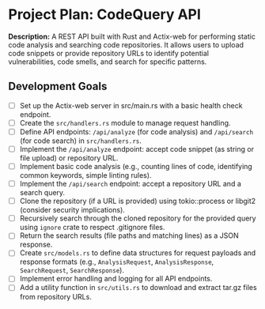 # Project Plan: CodeQuery API

**Description:** A REST API built with Rust and Actix-web for performing static code analysis and searching code repositories. It allows users to upload code snippets or provide repository URLs to identify potential vulnerabilities, code smells, and search for specific patterns.


## Development Goals

- [ ] Set up the Actix-web server in src/main.rs with a basic health check endpoint.
- [ ] Create the `src/handlers.rs` module to manage request handling.
- [ ] Define API endpoints: `/api/analyze` (for code analysis) and `/api/search` (for code search) in `src/handlers.rs`.
- [ ] Implement the `/api/analyze` endpoint: accept code snippet (as string or file upload) or repository URL.
- [ ] Implement basic code analysis (e.g., counting lines of code, identifying common keywords, simple linting rules).
- [ ] Implement the `/api/search` endpoint: accept a repository URL and a search query.
- [ ] Clone the repository (if a URL is provided) using tokio::process or libgit2 (consider security implications).
- [ ] Recursively search through the cloned repository for the provided query using `ignore` crate to respect .gitignore files.
- [ ] Return the search results (file paths and matching lines) as a JSON response.
- [ ] Create `src/models.rs` to define data structures for request payloads and response formats (e.g., `AnalysisRequest`, `AnalysisResponse`, `SearchRequest`, `SearchResponse`).
- [ ] Implement error handling and logging for all API endpoints.
- [ ] Add a utility function in `src/utils.rs` to download and extract tar.gz files from repository URLs.
